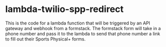 # lambda-twilio-spp-redirect
This is the code for a lambda function that will be triggered by an API gateway and webhook from a formstack. The formstack form will take in a phone number and pass it to the lambda to send that phone number a link to fill out their Sports Physical+ forms.
